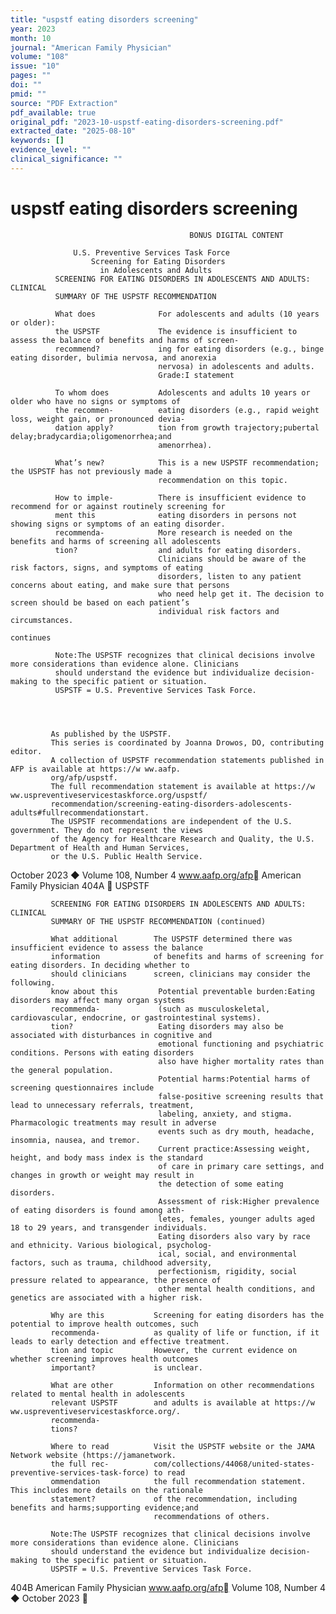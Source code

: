 ```yaml
---
title: "uspstf eating disorders screening"
year: 2023
month: 10
journal: "American Family Physician"
volume: "108"
issue: "10"
pages: ""
doi: ""
pmid: ""
source: "PDF Extraction"
pdf_available: true
original_pdf: "2023-10-uspstf-eating-disorders-screening.pdf"
extracted_date: "2025-08-10"
keywords: []
evidence_level: ""
clinical_significance: ""
---
```


# uspstf eating disorders screening

                                            BONUS DIGITAL CONTENT

                  U.S. Preventive Services Task Force
                      Screening for Eating Disorders
                        in Adolescents and Adults
              SCREENING FOR EATING DISORDERS IN ADOLESCENTS AND ADULTS:​CLINICAL
              SUMMARY OF THE USPSTF RECOMMENDATION

              What does              For adolescents and adults (10 years or older):​
              the USPSTF             The evidence is insufficient to assess the balance of benefits and harms of screen-
              recommend?             ing for eating disorders (e.g., binge eating disorder, bulimia nervosa, and anorexia
                                     nervosa) in adolescents and adults.
                                     Grade:​I statement

              To whom does           Adolescents and adults 10 years or older who have no signs or symptoms of
              the recommen-          eating disorders (e.g., rapid weight loss, weight gain, or pronounced devia-
              dation apply?          tion from growth trajectory;​pubertal delay;​bradycardia;​oligomenorrhea;​and
                                     amenorrhea).

              What’s new?            This is a new USPSTF recommendation;​the USPSTF has not previously made a
                                     recommendation on this topic.

              How to imple-          There is insufficient evidence to recommend for or against routinely screening for
              ment this              eating disorders in persons not showing signs or symptoms of an eating disorder.
              recommenda-            More research is needed on the benefits and harms of screening all adolescents
              tion?                  and adults for eating disorders.
                                     Clinicians should be aware of the risk factors, signs, and symptoms of eating
                                     disorders, listen to any patient concerns about eating, and make sure that persons
                                     who need help get it. The decision to screen should be based on each patient’s
                                     individual risk factors and circumstances.
                                                                                                                   continues

              Note:​The USPSTF recognizes that clinical decisions involve more considerations than evidence alone. Clinicians
              should understand the evidence but individualize decision-making to the specific patient or situation.
              USPSTF = U.S. Preventive Services Task Force.




             As published by the USPSTF.
             This series is coordinated by Joanna Drowos, DO, contributing editor.
             A collection of USPSTF recommendation statements published in AFP is available at https://​w ww.aafp.
             org/afp/uspstf.
             The full recommendation statement is available at https://​w ww.uspreventive​services​task​force.org/uspstf/
             recommendation/screening-eating-disorders-adolescents-adults#fullrecommendationstart.
             The USPSTF recommendations are independent of the U.S. government. They do not represent the views
             of the Agency for Healthcare Research and Quality, the U.S. Department of Health and Human Services,
             or the U.S. Public Health Service.



October 2023 ◆ Volume 108, Number 4                       www.aafp.org/afp                            American Family Physician 404A
                                                               USPSTF



             SCREENING FOR EATING DISORDERS IN ADOLESCENTS AND ADULTS:​CLINICAL
             SUMMARY OF THE USPSTF RECOMMENDATION (continued)

             What additional        The USPSTF determined there was insufficient evidence to assess the balance
             information            of benefits and harms of screening for eating disorders. In deciding whether to
             should clinicians      screen, clinicians may consider the following.
             know about this         Potential preventable burden:​Eating disorders may affect many organ systems
             recommenda-             (such as musculoskeletal, cardiovascular, endocrine, or gastrointestinal systems).
             tion?                   Eating disorders may also be associated with disturbances in cognitive and
                                     emotional functioning and psychiatric conditions. Persons with eating disorders
                                     also have higher mortality rates than the general population.
                                     Potential harms:​Potential harms of screening questionnaires include
                                     false-positive screening results that lead to unnecessary referrals, treatment,
                                     labeling, anxiety, and stigma. Pharmacologic treatments may result in adverse
                                     events such as dry mouth, headache, insomnia, nausea, and tremor.
                                     Current practice:​Assessing weight, height, and body mass index is the standard
                                     of care in primary care settings, and changes in growth or weight may result in
                                     the detection of some eating disorders.
                                     Assessment of risk:​Higher prevalence of eating disorders is found among ath-
                                     letes, females, younger adults aged 18 to 29 years, and transgender individuals.
                                     Eating disorders also vary by race and ethnicity. Various biological, psycholog-
                                     ical, social, and environmental factors, such as trauma, childhood adversity,
                                     perfectionism, rigidity, social pressure related to appearance, the presence of
                                     other mental health conditions, and genetics are associated with a higher risk.

             Why are this           Screening for eating disorders has the potential to improve health outcomes, such
             recommenda-            as quality of life or function, if it leads to early detection and effective treatment.
             tion and topic         However, the current evidence on whether screening improves health outcomes
             important?             is unclear.

             What are other         Information on other recommendations related to mental health in adolescents
             relevant USPSTF        and adults is available at https://​w ww.uspreventive​services​task​force.org/.
             recommenda-
             tions?

             Where to read          Visit the USPSTF website or the JAMA Network website (https://​jamanetwork.
             the full rec-          com/collections/44068/united-states-preventive-services-task-force) to read
             ommendation            the full recommendation statement. This includes more details on the rationale
             statement?             of the recommendation, including benefits and harms;​supporting evidence;​and
                                    recommendations of others.

             Note:​The USPSTF recognizes that clinical decisions involve more considerations than evidence alone. Clinicians
             should understand the evidence but individualize decision-making to the specific patient or situation.
             USPSTF = U.S. Preventive Services Task Force.




404B American Family Physician                           www.aafp.org/afp                           Volume 108, Number 4 ◆ October 2023
